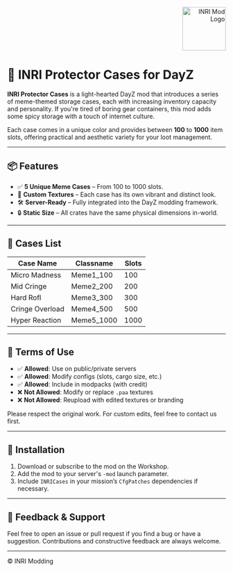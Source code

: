 <p align="right">
  <img src="https://github.com/user-attachments/assets/838d2f89-99fc-4443-93ec-08efdd922272" alt="INRI Mod Logo" height="100"/>
</p>

# 🎒 INRI Protector Cases for DayZ

**INRI Protector Cases** is a light-hearted DayZ mod that introduces a series of meme-themed storage cases, each with increasing inventory capacity and personality. If you're tired of boring gear containers, this mod adds some spicy storage with a touch of internet culture.

Each case comes in a unique color and provides between **100** to **1000** item slots, offering practical and aesthetic variety for your loot management.

---

## 📦 Features

- ✅ **5 Unique Meme Cases** – From 100 to 1000 slots.
- 🎨 **Custom Textures** – Each case has its own vibrant and distinct look.
- 🛠️ **Server-Ready** – Fully integrated into the DayZ modding framework.
- 🔒 **Static Size** – All crates have the same physical dimensions in-world.

---

## 📁 Cases List

| Case Name | Classname | Slots |
|-------------|--------------|--------|
| Micro Madness      | Meme1_100 | 100 |
| Mid Cringe       | Meme2_200  | 200 |
| Hard Rofl        | Meme3_300   | 300 |
| Cringe Overload         | Meme4_500    | 500 |
| Hyper Reaction       | Meme5_1000  | 1000 |

---

## 📜 Terms of Use

- ✅ **Allowed**: Use on public/private servers  
- ✅ **Allowed**: Modify configs (slots, cargo size, etc.)  
- ✅ **Allowed**: Include in modpacks (with credit)  
- ❌ **Not Allowed**: Modify or replace `.paa` textures  
- ❌ **Not Allowed**: Reupload with edited textures or branding

Please respect the original work. For custom edits, feel free to contact us first.

---

## 🧩 Installation

1. Download or subscribe to the mod on the Workshop.
2. Add the mod to your server's `-mod` launch parameter.
3. Include `INRICases` in your mission’s `CfgPatches` dependencies if necessary.

---

## 💬 Feedback & Support

Feel free to open an issue or pull request if you find a bug or have a suggestion. Contributions and constructive feedback are always welcome.

---

© INRI Modding
